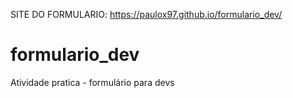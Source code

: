 SITE DO FORMULARIO: https://paulox97.github.io/formulario_dev/

# formulario_dev
Atividade pratica - formulário para devs
